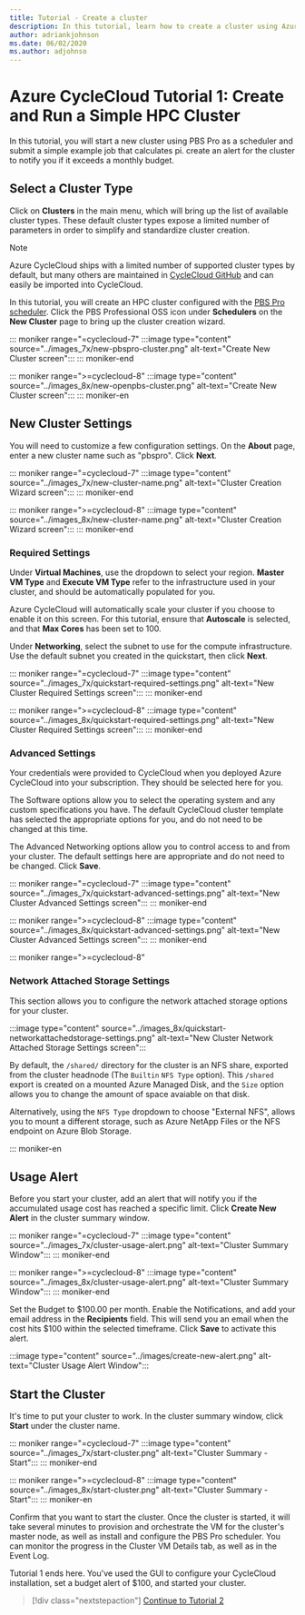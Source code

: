 ```yaml
---
title: Tutorial - Create a cluster
description: In this tutorial, learn how to create a cluster using Azure CycleCloud. Select a cluster type, add new cluster settings and usage alerts, and start the cluster.
author: adriankjohnson
ms.date: 06/02/2020
ms.author: adjohnso
---
```


# Azure CycleCloud Tutorial 1: Create and Run a Simple HPC Cluster

In this tutorial, you will start a new cluster using PBS Pro as a scheduler and submit a simple example job that calculates pi.  create an alert for the cluster to notify you if it exceeds a monthly budget.

## Select a Cluster Type

Click on **Clusters** in the main menu, which will bring up the list of available cluster types. These default cluster types expose a limited number of parameters in order to simplify and standardize cluster creation.

> [!NOTE]
> Azure CycleCloud ships with a limited number of supported cluster types by default, but many others are maintained in [CycleCloud GitHub](https://github.com/Azure?q=cyclecloud) and can easily be imported into CycleCloud.

In this tutorial, you will create an HPC cluster configured with the [PBS Pro scheduler](~/pbspro.md). Click the PBS Professional OSS icon under **Schedulers** on the **New Cluster** page to bring up the cluster creation wizard.

::: moniker range="=cyclecloud-7"
:::image type="content" source="../images_7x/new-pbspro-cluster.png" alt-text="Create New Cluster screen":::
::: moniker-end

::: moniker range=">=cyclecloud-8"
:::image type="content" source="../images_8x/new-openpbs-cluster.png" alt-text="Create New Cluster screen":::
::: moniker-en

## New Cluster Settings

You will need to customize a few configuration settings. On the **About** page, enter a new cluster name such as "pbspro". Click **Next**.

::: moniker range="=cyclecloud-7"
:::image type="content" source="../images_7x/new-cluster-name.png" alt-text="Cluster Creation Wizard screen":::
::: moniker-end

::: moniker range=">=cyclecloud-8"
:::image type="content" source="../images_8x/new-cluster-name.png" alt-text="Cluster Creation Wizard screen":::
::: moniker-end

### Required Settings

Under **Virtual Machines**, use the dropdown to select your region. **Master VM Type** and **Execute VM Type** refer to the infrastructure used in your cluster, and should be automatically populated for you.

Azure CycleCloud will automatically scale your cluster if you choose to enable it on this screen. For this tutorial, ensure that **Autoscale** is selected, and that **Max Cores** has been set to 100.

Under **Networking**, select the subnet to use for the compute infrastructure. Use the default subnet you created in the quickstart, then click **Next**.

::: moniker range="=cyclecloud-7"
:::image type="content" source="../images_7x/quickstart-required-settings.png" alt-text="New Cluster Required Settings screen":::
::: moniker-end

::: moniker range=">=cyclecloud-8"
:::image type="content" source="../images_8x/quickstart-required-settings.png" alt-text="New Cluster Required Settings screen":::
::: moniker-end

### Advanced Settings

Your credentials were provided to CycleCloud when you deployed Azure CycleCloud into your subscription. They should be selected here for you.

The Software options allow you to select the operating system and any custom specifications you have. The default CycleCloud cluster template has selected the appropriate options for you, and do not need to be changed at this time.

The Advanced Networking options allow you to control access to and from your cluster. The default settings here are appropriate and do not need to be changed. Click **Save**.

::: moniker range="=cyclecloud-7"
:::image type="content" source="../images_7x/quickstart-advanced-settings.png" alt-text="New Cluster Advanced Settings screen":::
::: moniker-end

::: moniker range=">=cyclecloud-8"
:::image type="content" source="../images_8x/quickstart-advanced-settings.png" alt-text="New Cluster Advanced Settings screen":::
::: moniker-end


::: moniker range=">=cyclecloud-8"
### Network Attached Storage Settings

This section allows you to configure the network attached storage options for your cluster. 

:::image type="content" source="../images_8x/quickstart-networkattachedstorage-settings.png" alt-text="New Cluster Network Attached Storage Settings screen":::

By default, the `/shared/` directory for the cluster is an NFS share, exported from the cluster headnode (The `Builtin` `NFS Type` option). This `/shared` export is created on a mounted Azure Managed Disk, and the `Size` option allows you to change the amount of space avaiable on that disk.

Alternatively, using the `NFS Type` dropdown to choose "External NFS", allows you to mount a different storage, such as Azure NetApp Files or the NFS endpoint on Azure Blob Storage.



::: moniker-en

## Usage Alert

Before you start your cluster, add an alert that will notify you if the accumulated usage cost has reached a specific limit. Click **Create New Alert** in the cluster summary window.

::: moniker range="=cyclecloud-7"
:::image type="content" source="../images_7x/cluster-usage-alert.png" alt-text="Cluster Summary Window":::
::: moniker-end

::: moniker range=">=cyclecloud-8"
:::image type="content" source="../images_8x/cluster-usage-alert.png" alt-text="Cluster Summary Window":::
::: moniker-end

Set the Budget to $100.00 per month. Enable the Notifications, and add your email address in the **Recipients** field. This will send you an email when the cost hits $100 within the selected timeframe. Click **Save** to activate this alert.

:::image type="content" source="../images/create-new-alert.png" alt-text="Cluster Usage Alert Window":::

## Start the Cluster

It's time to put your cluster to work. In the cluster summary window, click **Start** under the cluster name.

::: moniker range="=cyclecloud-7"
:::image type="content" source="../images_7x/start-cluster.png" alt-text="Cluster Summary - Start":::
::: moniker-end

::: moniker range=">=cyclecloud-8"
:::image type="content" source="../images_8x/start-cluster.png" alt-text="Cluster Summary - Start":::
::: moniker-en

Confirm that you want to start the cluster. Once the cluster is started, it will take several minutes to provision and orchestrate the VM for the cluster's master node, as well as install and configure the PBS Pro scheduler. You can monitor the progress in the Cluster VM Details tab, as well as in the Event Log.

Tutorial 1 ends here. You've used the GUI to configure your CycleCloud installation, set a budget alert of $100, and started your cluster.

> [!div class="nextstepaction"]
> [Continue to Tutorial 2](./submit-jobs.md)
